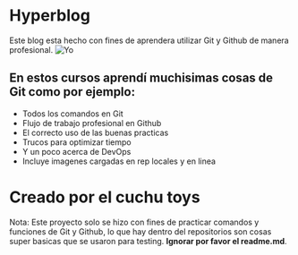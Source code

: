 # Hyperblog

Este blog esta hecho con fines de aprendera utilizar Git y Github de manera profesional.
![Yo ](https://i.imgur.com/0fbOKPM.jpeg "Yo ")

## En estos cursos aprendí muchisimas cosas de Git como por ejemplo:
* Todos los comandos en Git
* Flujo de trabajo profesional en Github
* El correcto uso de las buenas practicas
* Trucos para optimizar tiempo
* Y un poco acerca de DevOps
* Incluye imagenes cargadas en rep locales y en linea 

# Creado por el cuchu toys

Nota: Este proyecto solo se hizo con fines de practicar comandos y funciones de Git y Github, lo que hay dentro del repositorios son cosas super basicas que se usaron para testing. **Ignorar por favor el readme.md**.
